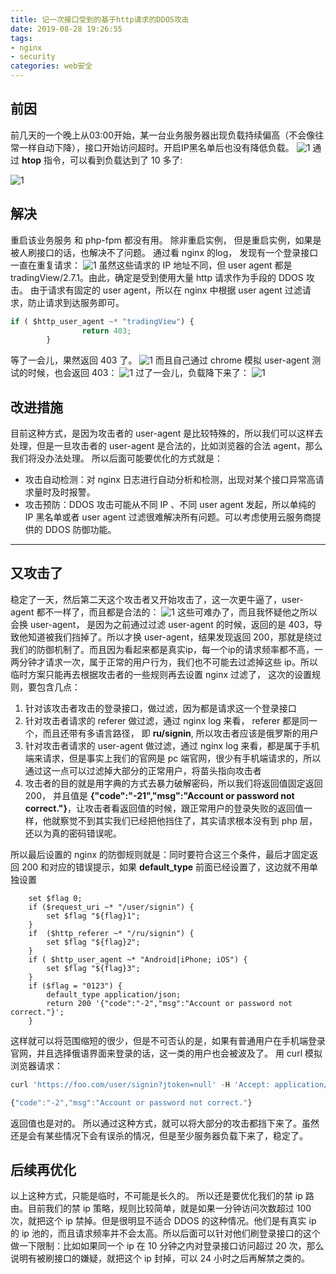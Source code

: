 ```yaml
---
title: 记一次接口受到的基于http请求的DDOS攻击
date: 2019-08-28 19:26:55
tags:
- nginx
- security
categories: web安全
---
```

## 前因
前几天的一个晚上从03:00开始，某一台业务服务器出现负载持续偏高（不会像往常一样自动下降），接口开始访问超时。开启IP黑名单后也没有降低负载。
![1](1.png)
通过 **htop** 指令，可以看到负载达到了 10 多了:
<!--more-->
![1](2.png)
## 解决
重启该业务服务 和 php-fpm 都没有用。 除非重启实例， 但是重启实例，如果是被人刷接口的话，也解决不了问题。
通过看 nginx 的log， 发现有一个登录接口一直在重复请求：
![1](3.png)
虽然这些请求的 IP 地址不同，但 user agent 都是 tradingView/2.7.1。由此，确定是受到使用大量 http 请求作为手段的 DDOS 攻击。
由于请求有固定的 user agent，所以在 nginx 中根据 user agent 过滤请求，防止请求到达服务即可。
```javascript
if ( $http_user_agent ~* "tradingView") {
                return 403;
        }
```
等了一会儿，果然返回  403 了。
![1](4.png)
而且自己通过 chrome 模拟 user-agent 测试的时候，也会返回 403：
![1](5.png)
过了一会儿，负载降下来了：
![1](6.png)
## 改进措施
目前这种方式，是因为攻击者的 user-agent 是比较特殊的，所以我们可以这样去处理，但是一旦攻击者的 user-agent 是合法的，比如浏览器的合法 agent，那么我们将没办法处理。
所以后面可能要优化的方式就是：
- 攻击自动检测：对 nginx 日志进行自动分析和检测，出现对某个接口异常高请求量时及时报警。
- 攻击预防：DDOS 攻击可能从不同 IP 、不同 user agent 发起，所以单纯的 IP 黑名单或者 user agent 过滤很难解决所有问题。可以考虑使用云服务商提供的 DDOS 防御功能。

---

## 又攻击了
稳定了一天，然后第二天这个攻击者又开始攻击了，这一次更牛逼了，user-agent 都不一样了，而且都是合法的：
![1](7.png)
这些可难办了，而且我怀疑他之所以会换 user-agent， 是因为之前通过过滤 user-agent 的时候，返回的是 403，导致他知道被我们挡掉了。所以才换 user-agent，结果发现返回 200，那就是绕过我们的防御机制了。而且因为看起来都是真实ip，每一个ip的请求频率都不高，一两分钟才请求一次，属于正常的用户行为，我们也不可能去过滤掉这些 ip。所以临时方案只能再去根据攻击者的一些规则再去设置 nginx 过滤了， 这次的设置规则，要包含几点：
1. 针对该攻击者攻击的登录接口，做过滤，因为都是请求这一个登录接口
2. 针对攻击者请求的 referer 做过滤，通过 nginx log 来看， referer 都是同一个，而且还带有多语言路径， 即 **ru/signin**, 所以攻击者应该是俄罗斯的用户
3. 针对攻击者请求的 user-agent 做过滤，通过 nginx log 来看，都是属于手机端来请求，但是事实上我们的官网是 pc 端官网，很少有手机端请求的，所以通过这一点可以过滤掉大部分的正常用户，将苗头指向攻击者
4. 攻击者的目的就是用字典的方式去暴力破解密码，所以我们将返回值固定返回 200， 并且值是 **{"code":"-21","msg":"Account or password not correct."}**，让攻击者看返回值的时候，跟正常用户的登录失败的返回值一样，他就察觉不到其实我们已经把他挡住了，其实请求根本没有到 php 层，还以为真的密码错误呢。

所以最后设置的 nginx 的防御规则就是：同时要符合这三个条件，最后才固定返回 200 和对应的错误提示，如果 **default_type** 前面已经设置了，这边就不用单独设置
```text
	set $flag 0;
    if ($request_uri ~* "/user/signin") {
        set $flag "${flag}1";
    }
    if  ($http_referer ~* "/ru/signin") {
        set $flag "${flag}2";
    }
    if ( $http_user_agent ~* "Android|iPhone; iOS") {
        set $flag "${flag}3";
    }
    if ($flag = "0123") {
        default_type application/json;
        return 200 '{"code":"-2","msg":"Account or password not correct."}';
    }	
```
这样就可以将范围缩短的很少，但是不可否认的是，如果有普通用户在手机端登录官网，并且选择俄语界面来登录的话，这一类的用户也会被波及了。
用 curl 模拟浏览器请求：
```javascript
curl 'https://foo.com/user/signin?jtoken=null' -H 'Accept: application/json, text/javascript, */*; q=0.01' -H 'Referer: https://foo.com/ru/signin/' -H 'User-Agent: Mozilla/5.0 (Macintosh; Intel Mac OS X 10_13_3) AppleWebKit/537.36 (KHTML, like Gecko) Chrome/76.0.3809.100 Safari/537.36' -H 'Sec-Fetch-Mode: cors' -H 'Content-Type: application/x-www-form-urlencoded; charset=UTF-8' --data 'mail=xxx%40bizz.com&pwd=sdfsdf&keep=0&device_type=&callback_url=&csrf_token=&jtoken=' --compressed

{"code":"-2","msg":"Account or password not correct."}
```
返回值也是对的。
所以通过这种方式，就可以将大部分的攻击都挡下来了。虽然还是会有某些情况下会有误杀的情况，但是至少服务器负载下来了，稳定了。
## 后续再优化
以上这种方式，只能是临时，不可能是长久的。 所以还是要优化我们的禁 ip 路由。目前我们的禁 ip 策略，规则比较简单，就是如果一分钟访问次数超过 100 次，就把这个 ip 禁掉。但是很明显不适合 DDOS 的这种情况。他们是有真实 ip 的 ip 池的，而且请求频率并不会太高。所以后面可以针对他们刷登录接口的这个做一下限制：比如如果同一个 ip 在 10 分钟之内对登录接口访问超过 20 次，那么说明有被刷接口的嫌疑，就把这个 ip 封掉，可以 24 小时之后再解禁之类的。
